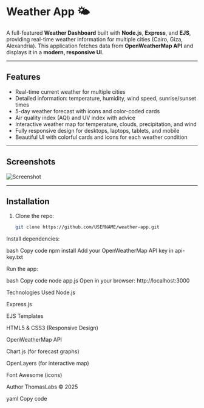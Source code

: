 # Weather App 🌤️

A full-featured **Weather Dashboard** built with **Node.js**, **Express**, and **EJS**, providing real-time weather information for multiple cities (Cairo, Giza, Alexandria). This application fetches data from **OpenWeatherMap API** and displays it in a **modern, responsive UI**.

---

## Features

- Real-time current weather for multiple cities
- Detailed information: temperature, humidity, wind speed, sunrise/sunset times
- 5-day weather forecast with icons and color-coded cards
- Air quality index (AQI) and UV index with advice
- Interactive weather map for temperature, clouds, precipitation, and wind
- Fully responsive design for desktops, laptops, tablets, and mobile
- Beautiful UI with colorful cards and icons for each weather condition

---

## Screenshots

![Screenshot](screenshot.png)  

---

## Installation

1. Clone the repo:  
   ```bash
   git clone https://github.com/USERNAME/weather-app.git
Install dependencies:

bash
Copy code
npm install
Add your OpenWeatherMap API key in api-key.txt

Run the app:

bash
Copy code
node app.js
Open in your browser: http://localhost:3000

Technologies Used
Node.js

Express.js

EJS Templates

HTML5 & CSS3 (Responsive Design)

OpenWeatherMap API

Chart.js (for forecast graphs)

OpenLayers (for interactive map)

Font Awesome (icons)

Author
ThomasLabs © 2025

yaml
Copy code
